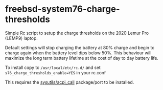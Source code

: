 # freebsd-system76-charge-thresholds
Simple Rc script to setup the charge thresholds on the 2020 Lemur Pro (LEMP9) laptop.

Default settings will stop charging the battery at 80% charge and begin to charge again when the battery level dips below 50%.
This behaviour will maximize the long term battery lifetime at the cost of day to day battery life.

To install copy to `/usr/local/etc/rc.d/` and set `s76_charge_thresholds_enable=YES` in your rc.conf

This requires the [sysutils/acpi_call](https://www.freshports.org/sysutils/acpi_call/) package/port to be inatalled.
